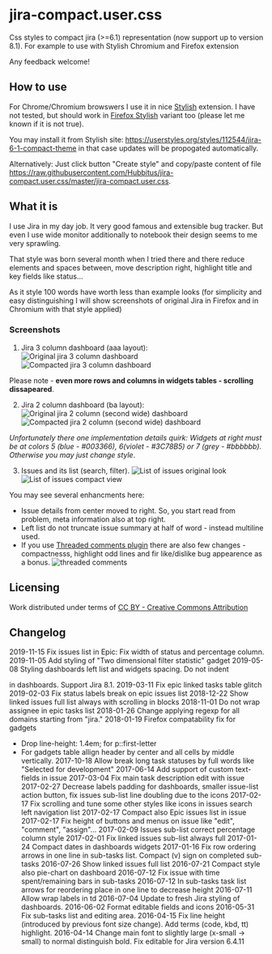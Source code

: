 # jira-compact.user.css
Css styles to compact jira (>=6.1) representation (now support up to version 8.1). For example to use with Stylish Chromium and Firefox extension

Any feedback welcome!

## How to use
For Chrome/Chromium browswers I use it in nice [Stylish](https://chrome.google.com/webstore/detail/stylish/fjnbnpbmkenffdnngjfgmeleoegfcffe?hl=ru) extension.
I have not tested, but should work in [Firefox Stylish](https://addons.mozilla.org/ru/firefox/addon/stylish/) variant too (please let me known if it is not true).

You may install it from Stylish site: https://userstyles.org/styles/112544/jira-6-1-compact-theme in that case updates will be propogated automatically.

Alternatively: Just click button "Create style" and copy/paste content of file https://raw.githubusercontent.com/Hubbitus/jira-compact.user.css/master/jira-compact.user.css.

## What it is

I use Jira in my day job. It very good famous and extensible bug tracker. But even I use wide monitor additionally to notebook their design seems to me very sprawling.

That style was born several month when I tried there and there reduce elements and spaces between, move description right, highlight title and key fields like status…

As it style 100 words have worth less than example looks (for simplicity and easy distinguishing I will show screenshots of original Jira in Firefox and in Chromium with that style applied)


### Screenshots

1) Jira 3 column dashboard (aaa layout):
![Original jira 3 column dashboard](screenshots/Dashboard-aaa-Original.png)
![Compacted jira 3 column dashboard](screenshots/Dashboard-aaa-Compact.png)

Please note - **even more rows and columns in widgets tables - scrolling dissapeared**.

2) Jira 2 column dashboard (ba layout):
![Original jira 2 column (second wide) dashboard](screenshots/Dashboard-ba-Original.png)
![Compacted jira 2 column (second wide) dashboard](screenshots/Dashboard-ba-Compact.png)

*Unfortunately there one implementation details quirk: Widgets at right must be at colors 5 (blue - #003366), 6(violet - #3C78B5) or 7 (grey - #bbbbbb). Otherwise you may just change style*.

3) Issues and its list (search, filter).
![List of issues original look](screenshots/List-of-issues-Original.png)
![List of issues compact view](screenshots/List-of-issues-Compact.png)

You may see several enhancments here:
* Issue details from center moved to right. So, you start read from problem, meta information also at top right.
* Left list do not truncate issue summary at half of word - instead multiline used.
* If you use [Threaded comments plugin](https://marketplace.atlassian.com/plugins/com.atlassian.jira.threadedcomments.threaded-comments) there are also few changes - compactnesss, highlight odd lines and fir like/dislike bug appearence as a bonus.
![threaded comments](screenshots/Comments-thread.png)

## Licensing
Work distributed under terms of [CC BY - Creative Commons Attribution](http://creativecommons.org/licenses/by/4.0/)

## Changelog
2019-11-15 Fix issues list in Epic: Fix width of status and percentage column.
2019-11-05 Add styling of "Two dimensional filter statistic" gadget
2019-05-08 Styling dashboards left list and widgets spacing. Do not indent <p> in dashboards. Support Jira 8.1.
2019-03-11 Fix epic linked tasks table glitch
2019-02-03 Fix status labels break on epic issues list
2018-12-22 Show linked issues full list always with scrolling in blocks
2018-11-01 Do not wrap assignee in epic tasks list
2018-01-26 Change applying regexp for all domains starting from "jira."
2018-01-19 Firefox compatability fix for gadgets

- Drop line-height: 1.4em; for p::first-letter
- For gadgets table allign header by center and all cells by middle vertically.
2017-10-18 Allow break long task statuses by full words like "Selected for development"
2017-06-14 Add support of custom text-fields in issue
2017-03-04 Fix main task description edit with issue
2017-02-27 Decrease labels padding for dashboards, smaller issue-list action button, fix issues sub-list line doubling due to the icons
2017-02-17 Fix scrolling and tune some other styles like icons in issues search left navigation list
2017-02-17 Compact also Epic issues list in issue
2017-02-17 Fix height of buttons and menus on issue like "edit", "comment", "assign"…
2017-02-09 Issues sub-list correct percentage column style
2017-02-01 Fix linked issues sub-list always full
2017-01-24 Compact dates in dashboards widgets
2017-01-16 Fix row ordering arrows in one line in sub-tasks list. Compact (v) sign on completed sub-tasks
2016-07-26 Show linked issues full list
2016-07-21 Compact style also pie-chart on dashboard
2016-07-12 Fix issue with time spent/remaining bars in sub-tasks
2016-07-12 In sub-tasks task list arrows for reordering place in one line to decrease height
2016-07-11 Allow wrap labels in td
2016-07-04 Update to fresh Jira styling of dashboards.
2016-06-02 Format editable fields and icons
2016-05-31 Fix sub-tasks list and editing area.
2016-04-15 Fix line height (introduced by previous font size change). Add terms (code, kbd, tt) highlight.
2016-04-14 Change main font to slightly large (x-small -> small) to normal distinguish bold. Fix editable for Jira version 6.4.11